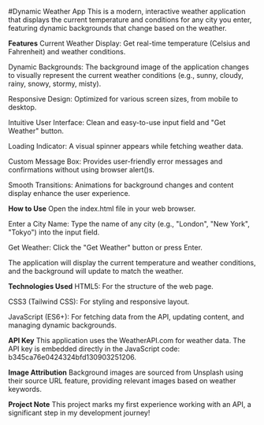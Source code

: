 #Dynamic Weather App
This is a modern, interactive weather application that displays the current temperature and conditions for any city you enter, featuring dynamic backgrounds that change based on the weather.

**Features**
Current Weather Display: Get real-time temperature (Celsius and Fahrenheit) and weather conditions.

Dynamic Backgrounds: The background image of the application changes to visually represent the current weather conditions (e.g., sunny, cloudy, rainy, snowy, stormy, misty).

Responsive Design: Optimized for various screen sizes, from mobile to desktop.

Intuitive User Interface: Clean and easy-to-use input field and "Get Weather" button.

Loading Indicator: A visual spinner appears while fetching weather data.

Custom Message Box: Provides user-friendly error messages and confirmations without using browser alert()s.

Smooth Transitions: Animations for background changes and content display enhance the user experience.

**How to Use**
Open the index.html file in your web browser.

Enter a City Name: Type the name of any city (e.g., "London", "New York", "Tokyo") into the input field.

Get Weather: Click the "Get Weather" button or press Enter.

The application will display the current temperature and weather conditions, and the background will update to match the weather.

**Technologies Used**
HTML5: For the structure of the web page.

CSS3 (Tailwind CSS): For styling and responsive layout.

JavaScript (ES6+): For fetching data from the API, updating content, and managing dynamic backgrounds.

**API Key**
This application uses the WeatherAPI.com for weather data. The API key is embedded directly in the JavaScript code: b345ca76e0424324bfd130903251206.

**Image Attribution**
Background images are sourced from Unsplash using their source URL feature, providing relevant images based on weather keywords.

**Project Note**
This project marks my first experience working with an API, a significant step in my development journey!
